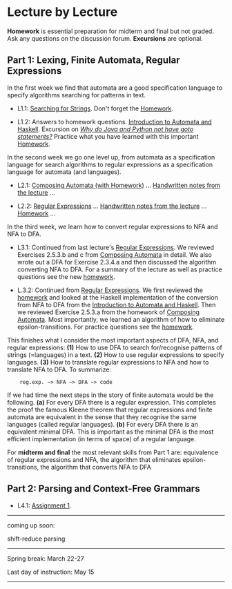 # Lecture by Lecture  

**Homework** is essential preparation for midterm and final but not graded. Ask any questions on the discussion forum. **Excursions** are optional.

## Part 1: Lexing, Finite Automata, Regular Expressions

In the first week we find that automata are a good specification language to specify algorithms searching for patterns in text.

- L1.1: [Searching for Strings](https://hackmd.io/@alexhkurz/Sk555wUlu). Don't forget the [Homework](https://hackmd.io/@alexhkurz/rycnvMvgu).

- L1.2: Answers to homework questions. [Introduction to Automata and Haskell](https://hackmd.io/@alexhkurz/HylLKujCP). Excursion on [*Why do Java and Python not have goto statements?*](https://hackmd.io/@alexhkurz/rJ5wS-0f8) Practice what you have learned with this important [Homework](homework-1.2.md).

In the second week we go one level up, from automata as a specification language for search algorithms to regular expressions as a specification language for automata (and languages).

- L2.1: [Composing Automata (with Homework)](https://hackmd.io/@alexhkurz/ryV_FU7XI) ... [Handwritten notes from the lecture](Sources/Notes-from-the-lecture-Composing-Automata.pdf) ... 

- L2.2: [Regular Expressions](https://hackmd.io/@alexhkurz/HkoNj8mmU) ... [Handwritten notes from the lecture](Sources/Notes-from-lecture-2.2.pdf) ... [Homework](https://hackmd.io/@alexhkurz/S1EVYe7bO) ...  

In the third week, we learn how to convert regular expressions to NFA and NFA to DFA.

- L3.1: Continued from last lecture's [Regular Expressions](https://hackmd.io/@alexhkurz/HkoNj8mmU). We reviewed Exercises 2.5.3.b and c from [Composing Automata](https://hackmd.io/@alexhkurz/ryV_FU7XI) in detail. We also wrote out a DFA for Exercise 2.3.4.a and then discussed the algorithm converting NFA to DFA. For a summary of the lecture as well as practice questions see the new [homework](https://hackmd.io/@alexhkurz/HJ1BAFYbd).

- L.3.2: Continued from [Regular Expressions](https://hackmd.io/@alexhkurz/HkoNj8mmU). We first reviewed the [homework](https://hackmd.io/@alexhkurz/HJ1BAFYbd) and looked at the Haskell implementation of the conversion from NFA to DFA from the [Introduction to Automata and Haskell](https://hackmd.io/@alexhkurz/HylLKujCP). Then we reviewed Exercise 2.5.3.a from the homework of [Composing Automata](https://hackmd.io/@alexhkurz/ryV_FU7XI). Most importantly, we learned an algorithm of how to eliminate epsilon-transitions. For practice questions see the [homework](https://hackmd.io/@alexhkurz/Sy8EDt3Wu). 

This finishes what I consider the most important aspects of DFA, NFA, and regular expressions: **(1)** How to use DFA to search for/recognise patterns of strings (=languages) in a text. **(2)** How to use regular expressions to specify languages. **(3)** How to translate regular expressions to NFA and how to translate NFA to DFA. To summarize:

        reg.exp. ~> NFA ~> DFA ~> code

If we had time the next steps in the story of finite automata would be the following. **(a)** For every DFA there is a regular expression. This completes the proof the famous Kleene theorem that regular expressions and finite automata are equivalent in the sense that they recognise the same languages (called regular languages). **(b)** For every DFA there is an equivalent minimal DFA. This is important as the minimal DFA is the most efficient implementation (in terms of space) of a regular language. 


For **midterm and final** the most relevant skills from Part 1 are: equivalence of regular expressions and NFA, the algorithm that eliminates epsilon-transitions, the algorithm that converts NFA to DFA 



## Part 2: Parsing and Context-Free Grammars

- L4.1: [Assignment 1](https://hackmd.io/@alexhkurz/HJ4KjezfO).

---

coming up soon:

shift-reduce parsing

---

Spring break: March 22-27

Last day of instruction: May 15

---





